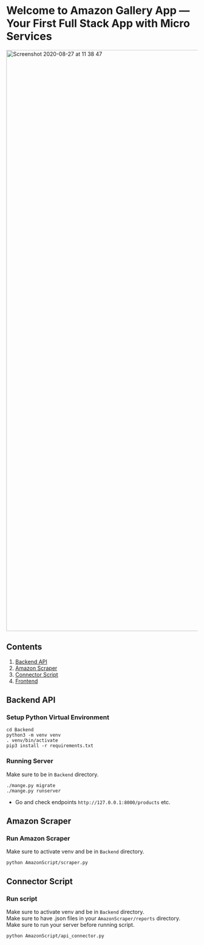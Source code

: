 # Welcome to Amazon Gallery App — Your First Full Stack App with Micro Services
 
<img width="1531" alt="Screenshot 2020-08-27 at 11 38 47" src="https://user-images.githubusercontent.com/32365708/91424366-fe09a600-e859-11ea-9190-d1cd8a5a5c3d.png">

## Contents

1. [Backend API](#backend-api)
1. [Amazon Scraper](#amazon-scraper)
1. [Connector Script](#connector-script)
1. [Frontend](#running-scripts)

## Backend API

### Setup Python Virtual Environment
```buildoutcfg
cd Backend
python3 -m venv venv
. venv/bin/activate
pip3 install -r requirements.txt
```
### Running Server
Make sure to be in `Backend` directory.
```buildoutcfg
./mange.py migrate
./mange.py runserver
```
- Go and check endpoints `http://127.0.0.1:8000/products` etc.

## Amazon Scraper

### Run Amazon Scraper
Make sure to activate venv and be in `Backend` directory.
```buildoutcfg
python AmazonScript/scraper.py
```

## Connector Script

### Run script
Make sure to activate venv and be in `Backend` directory. <br>
Make sure to have .json files in your `AmazonScraper/reports` directory. <br>
Make sure to run your server before running script. <br>
```buildoutcfg
python AmazonScript/api_connector.py
```

